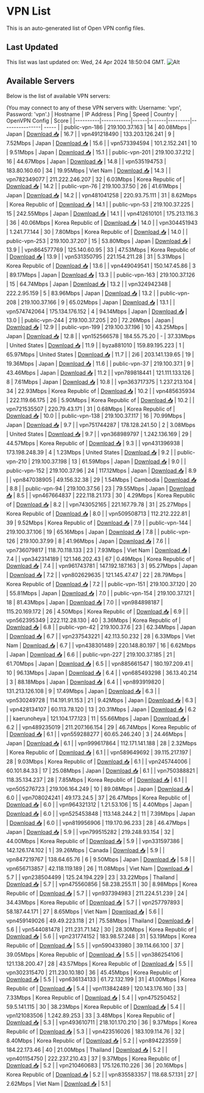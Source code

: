 # VPN List

This is an auto-generated list of Open VPN config files.

## Last Updated

This list was last updated on: Wed, 24 Apr 2024 18:50:04 GMT.
![Alt](https://repobeats.axiom.co/api/embed/186b98318ef1479477931607c1ad7d823f12451f.svg "Repobeats analytics image")

## Available Servers

Below is the list of available VPN servers:

(You may connect to any of these VPN servers with: Username: 'vpn', Password: 'vpn'.)
| Hostname | IP Address | Ping | Speed | Country | OpenVPN Config | Score |
|----------|------------|------|-------|---------|----------------| ----- |
| public-vpn-186 | 219.100.37.163 | 14 | 40.08Mbps | Japan | [Download 📥](./configs/server_0_JP.ovpn) | 16.7 |
| vpn491218490 | 133.203.126.241 | 9 | 7.52Mbps | Japan | [Download 📥](./configs/server_1_JP.ovpn) | 15.6 |
| vpn573394594 | 101.2.152.241 | 10 | 9.51Mbps | Japan | [Download 📥](./configs/server_2_JP.ovpn) | 15.1 |
| public-vpn-201 | 219.100.37.212 | 16 | 44.67Mbps | Japan | [Download 📥](./configs/server_3_JP.ovpn) | 14.8 |
| vpn535194753 | 183.80.160.60 | 34 | 19.95Mbps | Viet Nam | [Download 📥](./configs/server_4_VN.ovpn) | 14.3 |
| vpn782349077 | 211.222.246.207 | 32 | 6.03Mbps | Korea Republic of | [Download 📥](./configs/server_5_KR.ovpn) | 14.2 |
| public-vpn-76 | 219.100.37.50 | 26 | 41.61Mbps | Japan | [Download 📥](./configs/server_6_JP.ovpn) | 14.2 |
| vpn481041258 | 220.93.75.111 | 31 | 8.62Mbps | Korea Republic of | [Download 📥](./configs/server_7_KR.ovpn) | 14.1 |
| public-vpn-53 | 219.100.37.225 | 15 | 242.55Mbps | Japan | [Download 📥](./configs/server_8_JP.ovpn) | 14.1 |
| vpn412610101 | 175.213.116.3 | 36 | 40.06Mbps | Korea Republic of | [Download 📥](./configs/server_9_KR.ovpn) | 14.0 |
| vpn304451943 | 1.241.77.144 | 30 | 7.80Mbps | Korea Republic of | [Download 📥](./configs/server_10_KR.ovpn) | 14.0 |
| public-vpn-253 | 219.100.37.207 | 15 | 53.80Mbps | Japan | [Download 📥](./configs/server_11_JP.ovpn) | 13.9 |
| vpn864577769 | 125.140.60.95 | 33 | 47.53Mbps | Korea Republic of | [Download 📥](./configs/server_12_KR.ovpn) | 13.9 |
| vpn531350795 | 221.154.211.28 | 31 | 5.31Mbps | Korea Republic of | [Download 📥](./configs/server_13_KR.ovpn) | 13.6 |
| vpn449049541 | 150.147.45.86 | 3 | 89.17Mbps | Japan | [Download 📥](./configs/server_14_JP.ovpn) | 13.3 |
| public-vpn-163 | 219.100.37.126 | 15 | 64.74Mbps | Japan | [Download 📥](./configs/server_15_JP.ovpn) | 13.2 |
| vpn324942348 | 222.2.95.159 | 5 | 83.96Mbps | Japan | [Download 📥](./configs/server_16_JP.ovpn) | 13.2 |
| public-vpn-208 | 219.100.37.166 | 9 | 65.02Mbps | Japan | [Download 📥](./configs/server_17_JP.ovpn) | 13.1 |
| vpn574742064 | 175.134.176.152 | 4 | 94.14Mbps | Japan | [Download 📥](./configs/server_18_JP.ovpn) | 13.0 |
| public-vpn-244 | 219.100.37.205 | 20 | 72.26Mbps | Japan | [Download 📥](./configs/server_19_JP.ovpn) | 12.9 |
| public-vpn-199 | 219.100.37.196 | 10 | 43.25Mbps | Japan | [Download 📥](./configs/server_20_JP.ovpn) | 12.8 |
| vpn152566578 | 184.55.75.20 | - | 37.33Mbps | United States | [Download 📥](./configs/server_21_US.ovpn) | 11.9 |
| byza881010 | 159.89.195.223 | 1 | 65.97Mbps | United States | [Download 📥](./configs/server_22_US.ovpn) | 11.7 |
| 2i6 | 203.141.139.65 | 19 | 19.36Mbps | Japan | [Download 📥](./configs/server_23_JP.ovpn) | 11.6 |
| public-vpn-37 | 219.100.37.1 | 9 | 43.46Mbps | Japan | [Download 📥](./configs/server_24_JP.ovpn) | 11.2 |
| vpn789818441 | 121.111.133.126 | 8 | 7.61Mbps | Japan | [Download 📥](./configs/server_25_JP.ovpn) | 10.8 |
| vpn363717375 | 1.237.213.104 | 34 | 22.93Mbps | Korea Republic of | [Download 📥](./configs/server_26_KR.ovpn) | 10.2 |
| vpn485635934 | 222.119.66.175 | 26 | 5.90Mbps | Korea Republic of | [Download 📥](./configs/server_27_KR.ovpn) | 10.2 |
| vpn721535507 | 220.79.43.171 | 31 | 0.68Mbps | Korea Republic of | [Download 📥](./configs/server_28_KR.ovpn) | 10.0 |
| public-vpn-138 | 219.100.37.117 | 16 | 70.99Mbps | Japan | [Download 📥](./configs/server_29_JP.ovpn) | 9.7 |
| vpn751744287 | 178.128.241.50 | 2 | 3.08Mbps | United States | [Download 📥](./configs/server_30_US.ovpn) | 9.7 |
| vpn368989797 | 1.242.136.169 | 29 | 44.57Mbps | Korea Republic of | [Download 📥](./configs/server_31_KR.ovpn) | 9.3 |
| vpn431396938 | 173.198.248.39 | 4 | 1.23Mbps | United States | [Download 📥](./configs/server_32_US.ovpn) | 9.2 |
| public-vpn-210 | 219.100.37.198 | 13 | 61.59Mbps | Japan | [Download 📥](./configs/server_33_JP.ovpn) | 9.0 |
| public-vpn-152 | 219.100.37.96 | 24 | 117.12Mbps | Japan | [Download 📥](./configs/server_34_JP.ovpn) | 8.9 |
| vpn847038905 | 49.156.32.38 | 29 | 1.54Mbps | Cambodia | [Download 📥](./configs/server_35_KH.ovpn) | 8.8 |
| public-vpn-94 | 219.100.37.56 | 23 | 79.55Mbps | Japan | [Download 📥](./configs/server_36_JP.ovpn) | 8.5 |
| vpn467664837 | 222.118.21.173 | 30 | 4.29Mbps | Korea Republic of | [Download 📥](./configs/server_37_KR.ovpn) | 8.2 |
| vpn743052165 | 221.167.79.78 | 31 | 25.27Mbps | Korea Republic of | [Download 📥](./configs/server_38_KR.ovpn) | 8.0 |
| vpn509508713 | 112.212.222.81 | 39 | 9.52Mbps | Korea Republic of | [Download 📥](./configs/server_39_KR.ovpn) | 7.9 |
| public-vpn-144 | 219.100.37.106 | 19 | 65.16Mbps | Japan | [Download 📥](./configs/server_40_JP.ovpn) | 7.8 |
| public-vpn-126 | 219.100.37.99 | 8 | 41.96Mbps | Japan | [Download 📥](./configs/server_41_JP.ovpn) | 7.6 |
| vpn736079817 | 118.70.118.133 | 23 | 7.93Mbps | Viet Nam | [Download 📥](./configs/server_42_VN.ovpn) | 7.4 |
| vpn342314189 | 121.146.202.43 | 67 | 0.49Mbps | Korea Republic of | [Download 📥](./configs/server_43_KR.ovpn) | 7.4 |
| vpn961743781 | 147.192.187.163 | 3 | 95.27Mbps | Japan | [Download 📥](./configs/server_44_JP.ovpn) | 7.2 |
| vpn802629635 | 121.145.47.47 | 22 | 28.79Mbps | Korea Republic of | [Download 📥](./configs/server_45_KR.ovpn) | 7.2 |
| public-vpn-151 | 219.100.37.120 | 20 | 55.81Mbps | Japan | [Download 📥](./configs/server_46_JP.ovpn) | 7.0 |
| public-vpn-154 | 219.100.37.121 | 18 | 81.43Mbps | Japan | [Download 📥](./configs/server_47_JP.ovpn) | 7.0 |
| vpn984898187 | 115.20.169.172 | 26 | 4.50Mbps | Korea Republic of | [Download 📥](./configs/server_48_KR.ovpn) | 6.9 |
| vpn562395349 | 222.112.28.130 | 40 | 3.36Mbps | Korea Republic of | [Download 📥](./configs/server_49_KR.ovpn) | 6.8 |
| public-vpn-42 | 219.100.37.6 | 23 | 62.34Mbps | Japan | [Download 📥](./configs/server_50_JP.ovpn) | 6.7 |
| vpn237543221 | 42.113.50.232 | 28 | 6.33Mbps | Viet Nam | [Download 📥](./configs/server_51_VN.ovpn) | 6.7 |
| vpn438301489 | 220.148.80.197 | 16 | 6.62Mbps | Japan | [Download 📥](./configs/server_52_JP.ovpn) | 6.6 |
| public-vpn-227 | 219.100.37.185 | 21 | 61.70Mbps | Japan | [Download 📥](./configs/server_53_JP.ovpn) | 6.5 |
| vpn885661547 | 180.197.209.41 | 10 | 96.13Mbps | Japan | [Download 📥](./configs/server_54_JP.ovpn) | 6.4 |
| vpn685493298 | 36.13.40.214 | 3 | 88.18Mbps | Japan | [Download 📥](./configs/server_55_JP.ovpn) | 6.4 |
| vpn893919820 | 131.213.126.108 | 9 | 17.49Mbps | Japan | [Download 📥](./configs/server_56_JP.ovpn) | 6.3 |
| vpn530249728 | 114.191.91.153 | 21 | 9.42Mbps | Japan | [Download 📥](./configs/server_57_JP.ovpn) | 6.3 |
| vpn428134107 | 60.113.78.120 | 13 | 20.31Mbps | Japan | [Download 📥](./configs/server_58_JP.ovpn) | 6.2 |
| kaerunoheya | 121.104.177.123 | 11 | 55.66Mbps | Japan | [Download 📥](./configs/server_59_JP.ovpn) | 6.2 |
| vpn489235019 | 211.207.166.154 | 29 | 46.74Mbps | Korea Republic of | [Download 📥](./configs/server_60_KR.ovpn) | 6.1 |
| vpn559288277 | 60.65.246.240 | 3 | 24.46Mbps | Japan | [Download 📥](./configs/server_61_JP.ovpn) | 6.1 |
| vpn999617864 | 112.171.141.188 | 28 | 2.32Mbps | Korea Republic of | [Download 📥](./configs/server_62_KR.ovpn) | 6.1 |
| vpn589649692 | 39.115.217.197 | 28 | 9.03Mbps | Korea Republic of | [Download 📥](./configs/server_63_KR.ovpn) | 6.1 |
| vpn245744006 | 60.101.84.33 | 17 | 25.08Mbps | Japan | [Download 📥](./configs/server_64_JP.ovpn) | 6.1 |
| vpn750388821 | 118.35.134.237 | 28 | 7.85Mbps | Korea Republic of | [Download 📥](./configs/server_65_KR.ovpn) | 6.1 |
| vpn505276723 | 219.106.164.249 | 10 | 89.08Mbps | Japan | [Download 📥](./configs/server_66_JP.ovpn) | 6.0 |
| vpn708024241 | 49.173.24.5 | 37 | 26.47Mbps | Korea Republic of | [Download 📥](./configs/server_67_KR.ovpn) | 6.0 |
| vpn964321312 | 1.21.53.106 | 15 | 4.40Mbps | Japan | [Download 📥](./configs/server_68_JP.ovpn) | 6.0 |
| vpn525453848 | 113.148.244.2 | 11 | 7.39Mbps | Japan | [Download 📥](./configs/server_69_JP.ovpn) | 6.0 |
| vpn819956906 | 119.170.96.233 | 28 | 46.47Mbps | Japan | [Download 📥](./configs/server_70_JP.ovpn) | 5.9 |
| vpn799515282 | 219.248.93.154 | 32 | 44.00Mbps | Korea Republic of | [Download 📥](./configs/server_71_KR.ovpn) | 5.9 |
| vpn331597386 | 142.126.174.102 | 1 | 39.26Mbps | Canada | [Download 📥](./configs/server_72_CA.ovpn) | 5.9 |
| vpn847219767 | 138.64.65.76 | 6 | 9.50Mbps | Japan | [Download 📥](./configs/server_73_JP.ovpn) | 5.8 |
| vpn656713857 | 42.118.119.189 | 26 | 11.08Mbps | Viet Nam | [Download 📥](./configs/server_74_VN.ovpn) | 5.7 |
| vpn238504499 | 125.24.194.229 | 23 | 33.22Mbps | Thailand | [Download 📥](./configs/server_75_TH.ovpn) | 5.7 |
| vpn475560856 | 58.238.255.11 | 30 | 8.98Mbps | Korea Republic of | [Download 📥](./configs/server_76_KR.ovpn) | 5.7 |
| vpn937394983 | 211.224.51.239 | 24 | 34.43Mbps | Korea Republic of | [Download 📥](./configs/server_77_KR.ovpn) | 5.7 |
| vpn257797893 | 58.187.44.171 | 27 | 8.65Mbps | Viet Nam | [Download 📥](./configs/server_78_VN.ovpn) | 5.6 |
| vpn459149026 | 49.49.223.118 | 21 | 75.58Mbps | Thailand | [Download 📥](./configs/server_79_TH.ovpn) | 5.6 |
| vpn544081478 | 211.231.71.142 | 30 | 28.30Mbps | Korea Republic of | [Download 📥](./configs/server_80_KR.ovpn) | 5.6 |
| vpn231774152 | 183.98.57.248 | 31 | 53.19Mbps | Korea Republic of | [Download 📥](./configs/server_81_KR.ovpn) | 5.5 |
| vpn590433980 | 39.114.66.100 | 37 | 39.05Mbps | Korea Republic of | [Download 📥](./configs/server_82_KR.ovpn) | 5.5 |
| vpn386254106 | 121.138.200.47 | 28 | 43.57Mbps | Korea Republic of | [Download 📥](./configs/server_83_KR.ovpn) | 5.5 |
| vpn302315470 | 211.230.10.180 | 36 | 45.45Mbps | Korea Republic of | [Download 📥](./configs/server_84_KR.ovpn) | 5.5 |
| vpn636134133 | 61.72.132.199 | 31 | 41.00Mbps | Korea Republic of | [Download 📥](./configs/server_85_KR.ovpn) | 5.4 |
| vpn113842489 | 120.143.176.160 | 33 | 7.33Mbps | Korea Republic of | [Download 📥](./configs/server_86_KR.ovpn) | 5.4 |
| vpn475250452 | 59.5.141.115 | 30 | 38.23Mbps | Korea Republic of | [Download 📥](./configs/server_87_KR.ovpn) | 5.4 |
| vpn121083506 | 1.242.89.253 | 33 | 3.48Mbps | Korea Republic of | [Download 📥](./configs/server_88_KR.ovpn) | 5.3 |
| vpn493610711 | 218.101.170.210 | 36 | 9.37Mbps | Korea Republic of | [Download 📥](./configs/server_89_KR.ovpn) | 5.3 |
| vpn423516026 | 183.109.114.76 | 32 | 8.40Mbps | Korea Republic of | [Download 📥](./configs/server_90_KR.ovpn) | 5.2 |
| vpn894223559 | 184.22.173.46 | 40 | 21.00Mbps | Thailand | [Download 📥](./configs/server_91_TH.ovpn) | 5.2 |
| vpn401154750 | 222.237.210.43 | 37 | 9.37Mbps | Korea Republic of | [Download 📥](./configs/server_92_KR.ovpn) | 5.2 |
| vpn210460683 | 175.126.110.226 | 36 | 20.16Mbps | Korea Republic of | [Download 📥](./configs/server_93_KR.ovpn) | 5.2 |
| vpn835583357 | 118.68.57.131 | 27 | 2.62Mbps | Viet Nam | [Download 📥](./configs/server_94_VN.ovpn) | 5.1 |
